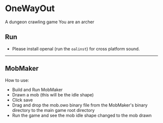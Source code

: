 # OneWayOut

A dungeon crawling game
You are an archer

## Run
+ Please install openal (run the `oalinst`) for cross platform sound.

---

## MobMaker

How to use:
  + Build and Run MobMaker
  + Drawn a mob (this will be the idle shape)
  + Click save
  + Drag and drop the mob.owo binary file from the MobMaker's binary directory to the main game root directory
  + Run the game and see the mob idle shape changed to the mob drawn
